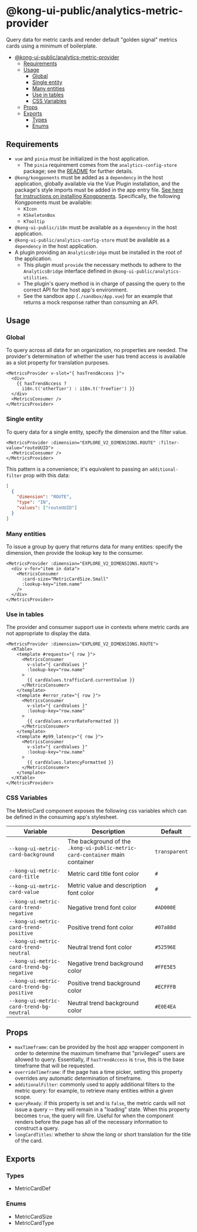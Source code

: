 # @kong-ui-public/analytics-metric-provider

Query data for metric cards and render default "golden signal" metrics cards using a minimum of boilerplate.

- [@kong-ui-public/analytics-metric-provider](#kong-ui-publicanalytics-metric-provider)
  - [Requirements](#requirements)
  - [Usage](#usage)
    - [Global](#global)
    - [Single entity](#single-entity)
    - [Many entities](#many-entities)
    - [Use in tables](#use-in-tables)
    - [CSS Variables](#css-variables)
  - [Props](#props)
  - [Exports](#exports)
    - [Types](#types)
    - [Enums](#enums)

## Requirements

- `vue` and `pinia` must be initialized in the host application.
  - The `pinia` requirement comes from the `analytics-config-store` package; see the [README](../analytics-config-store/README.md) for further details.
- `@kong/kongponents` must be added as a `dependency` in the host application, globally available via the Vue Plugin installation, and the package's style imports must be added in the app entry file. [See here for instructions on installing Kongponents](https://kongponents.konghq.com/#globally-install-all-kongponents). Specifically, the following Kongponents must be available:
  - `KIcon`
  - `KSkeletonBox`
  - `KTooltip`
- `@kong-ui-public/i18n` must be available as a `dependency` in the host application.
- `@kong-ui-public/analytics-config-store` must be available as a `dependency` in the host application.
- A plugin providing an `AnalyticsBridge` must be installed in the root of the application.
  - This plugin must `provide` the necessary methods to adhere to the `AnalyticsBridge` interface defined in `@kong-ui-public/analytics-utilities`.
  - The plugin's query method is in charge of passing the query to the correct API for the host app's environment.
  - See the sandbox app (`./sandbox/App.vue`) for an example that returns a mock response rather than consuming an API.

## Usage

### Global

To query across all data for an organization, no properties are needed.  The provider's determination of whether the user has trend access is available as a slot property for translation purposes.

```vue
<MetricsProvider v-slot="{ hasTrendAccess }">
  <div>
    {{ hasTrendAccess ?
      i18n.t('otherTier') : i18n.t('freeTier') }}
  </div>
  <MetricsConsumer />
</MetricsProvider>
```

### Single entity

To query data for a single entity, specify the dimension and the filter value.

```vue
<MetricsProvider :dimension="EXPLORE_V2_DIMENSIONS.ROUTE" :filter-value="routeUUID">
  <MetricsConsumer />
</MetricsProvider>
```

This pattern is a convenience; it's equivalent to passing an `additional-filter` prop with this data:

```json
[
  {
    "dimension": "ROUTE",
    "type": "IN",
    "values": ["routeUUID"]
  }
]
```

### Many entities

To issue a group by query that returns data for many entities: specify the dimension, then provide the lookup key to the consumer.

```vue
<MetricsProvider :dimension="EXPLORE_V2_DIMENSIONS.ROUTE">
  <div v-for="item in data">
    <MetricsConsumer
      :card-size="MetricCardSize.Small"
      :lookup-key="item.name"
    />
  </div>
</MetricsProvider>
```

### Use in tables

The provider and consumer support use in contexts where metric cards are not appropriate to display the data.

```vue
<MetricsProvider :dimension="EXPLORE_V2_DIMENSIONS.ROUTE">
  <KTable>
    <template #requests="{ row }">
      <MetricsConsumer
        v-slot="{ cardValues }"
        :lookup-key="row.name"
      >
        {{ cardValues.trafficCard.currentValue }}
      </MetricsConsumer>
    </template>
    <template #error_rate="{ row }">
      <MetricsConsumer
        v-slot="{ cardValues }"
        :lookup-key="row.name"
      >
        {{ cardValues.errorRateFormatted }}
      </MetricsConsumer>
    </template>
    <template #p99_latency="{ row }">
      <MetricsConsumer
        v-slot="{ cardValues }"
        :lookup-key="row.name"
      >
        {{ cardValues.latencyFormatted }}
      </MetricsConsumer>
    </template>
  </KTable>
</MetricsProvider>
```

### CSS Variables

The MetricCard component exposes the following css variables which can be defined in the consuming app's stylesheet.

Variable | Description | Default
---------|----------|---------
`--kong-ui-metric-card-background` | The background of the `.kong-ui-public-metric-card-container` main container | `transparent`
`--kong-ui-metric-card-title` | Metric card title font color | `#`
`--kong-ui-metric-card-value` | Metric value and description font color | `#`
`--kong-ui-metric-card-trend-negative` | Negative trend font color | `#AD000E`
`--kong-ui-metric-card-trend-positive` | Positive trend font color | `#07a88d`
`--kong-ui-metric-card-trend-neutral` | Neutral trend font color | `#52596E`
`--kong-ui-metric-card-trend-bg-negative` | Negative trend background color | `#FFE5E5`
`--kong-ui-metric-card-trend-bg-positive` | Positive trend background color | `#ECFFFB`
`--kong-ui-metric-card-trend-bg-neutral` | Neutral trend background color | `#E0E4EA`

## Props

- `maxTimeframe`: can be provided by the host app wrapper component in order to determine the maximum timeframe that "privileged" users are allowed to query.  Essentially, if `hasTrendAccess` is `true`, this is the base timeframe that will be requested.
- `overrideTimeframe`: if the page has a time picker, setting this property overrides any automatic determination of timeframe.
- `additionalFilter`: commonly used to apply additional filters to the metric query: for example, to retrieve many entities within a given scope.
- `queryReady`: if this property is set and is `false`, the metric cards will not issue a query -- they will remain in a "loading" state.  When this property becomes `true`, the query will fire.  Useful for when the component renders before the page has all of the necessary information to construct a query.
- `longCardTitles`: whether to show the long or short translation for the title of the card.

## Exports

### Types

- MetricCardDef

### Enums

- MetricCardSize
- MetricCardType
